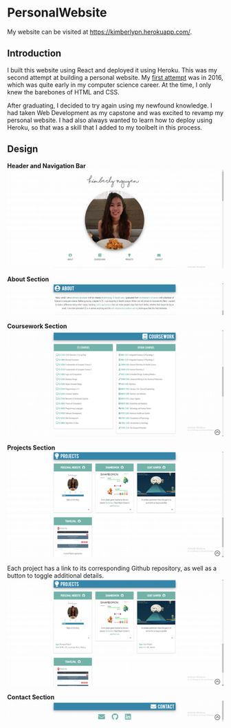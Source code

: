 # PersonalWebsite

My website can be visited at https://kimberlypn.herokuapp.com/.

## Introduction
I built this website using React and deployed it using Heroku. This was my
second attempt at building a personal website. My [first attempt](https://github.com/kimberlypn/kimberlypn.github.io)
was in 2016, which was quite early in my computer science career. At the time,
I only knew the barebones of HTML and CSS.

After graduating, I decided to try again using my newfound knowledge. I had
taken Web Development as my capstone and was excited to revamp my personal
website. I had also always wanted to learn how to deploy using Heroku, so that
was a skill that I added to my toolbelt in this process.

## Design
**Header and Navigation Bar**
![Navigation Bar](screenshots/navigation-bar.png)

**About Section**
![About Section](screenshots/about.png)

**Coursework Section**
![Coursework Section](screenshots/coursework.png)

**Projects Section**
![Projects Section](screenshots/projects.png)

Each project has a link to its corresponding Github repository, as well as a
button to toggle additional details.
![Projects with Details](screenshots/projects-with-details.png)

**Contact Section**
![Contact Section](screenshots/contact.png)
